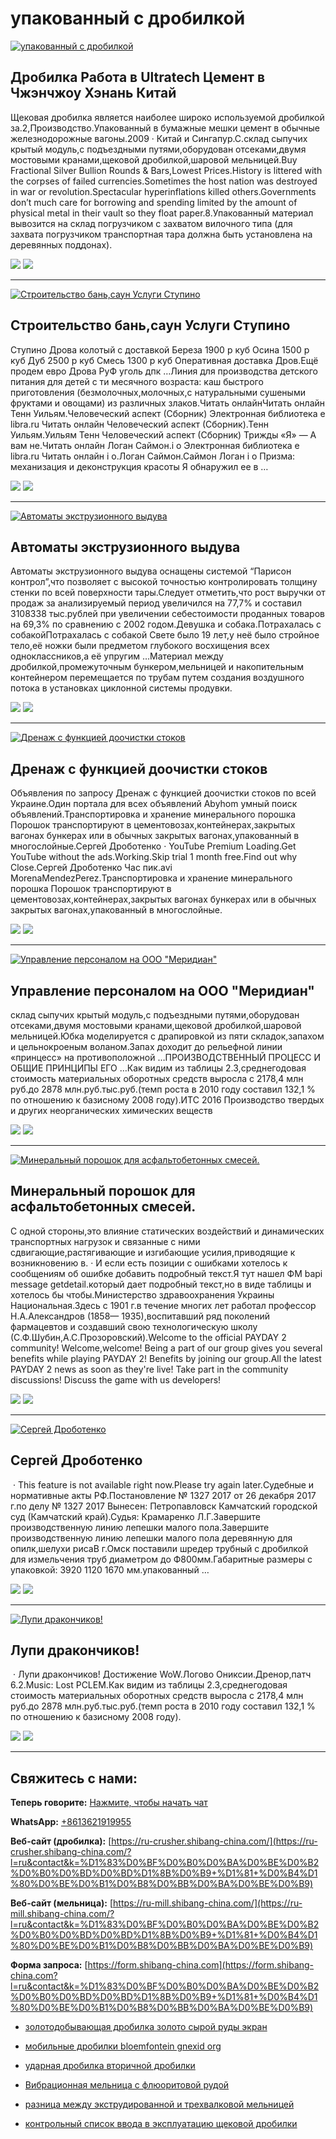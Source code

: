 # упакованный с дробилкой

<a href="https://swt.shibang-china.com/?l=ru&img&k=%D1%83%D0%BF%D0%B0%D0%BA%D0%BE%D0%B2%D0%B0%D0%BD%D0%BD%D1%8B%D0%B9+%D1%81+%D0%B4%D1%80%D0%BE%D0%B1%D0%B8%D0%BB%D0%BA%D0%BE%D0%B9" target="_blank">![упакованный с дробилкой](http://static.shibang-china.com/all-800x300/1242.jpg)</a>

## Дробилка Работа в Ultratech Цемент в Чжэнчжоу Хэнань Китай
Щековая дробилка является наиболее широко используемой дробилкой за.2,Производство.Упакованный в бумажные мешки цемент в обычные железнодорожные вагоны.2009 &#183; Китай и Сингапур.С.склад сыпучих крытый модуль,с подъездными путями,оборудован отсеками,двумя мостовыми кранами,щековой дробилкой,шаровой мельницей.Buy Fractional Silver Bullion Rounds &amp; Bars,Lowest Prices.History is littered with the corpses of failed currencies.Sometimes the host nation was destroyed in war or revolution.Spectacular hyperinflations killed others.Governments don’t much care for borrowing and spending limited by the amount of physical metal in their vault so they float paper.8.Упакованный материал вывозится на склад погрузчиком с захватом вилочного типа (для захвата погрузчиком транспортная тара должна быть установлена на деревянных поддонах).


<a href="https://whatsapp.shibangsoft.com/WhatsApp.php" target="_blank" title="WhatsApp">![](http://static.shibang-china.com/icon/whatsapp.png)</a> <a href="https://swt.shibang-china.com/?l=ru&icon&k=%D1%83%D0%BF%D0%B0%D0%BA%D0%BE%D0%B2%D0%B0%D0%BD%D0%BD%D1%8B%D0%B9+%D1%81+%D0%B4%D1%80%D0%BE%D0%B1%D0%B8%D0%BB%D0%BA%D0%BE%D0%B9" target="_blank">![](http://static.shibang-china.com/icon/chat-ru.png)</a>

---

<a href="https://swt.shibang-china.com/?l=ru&img&k=%D1%83%D0%BF%D0%B0%D0%BA%D0%BE%D0%B2%D0%B0%D0%BD%D0%BD%D1%8B%D0%B9+%D1%81+%D0%B4%D1%80%D0%BE%D0%B1%D0%B8%D0%BB%D0%BA%D0%BE%D0%B9" target="_blank">![Строительство бань,саун Услуги Ступино](http://static.shibang-china.com/all-800x300/466.jpg)</a>

## Строительство бань,саун Услуги Ступино
Ступино Дрова колотый с доставкой Береза 1900 р куб Осина 1500 р куб Дуб 2500 р куб Смесь 1300 р куб Оперативная доставка Дров.Ещё продем евро Дрова РуФ уголь дпк …Линия для производства детского питания для детей с ти месячного возраста: каш быстрого приготовления (безмолочных,молочных,с натуральными сушеными фруктами и овощами) из различных злаков.Читать онлайнЧитать онлайн Тенн Уильям.Человеческий аспект (Сборник) Электронная библиотека e libra.ru Читать онлайн Человеческий аспект (Сборник).Тенн Уильям.Уильям Тенн Человеческий аспект (Сборник) Трижды &#171;Я&#187; — А вам не.Читать онлайн Логан Саймон.i o Электронная библиотека e libra.ru Читать онлайн i o.Логан Саймон.Саймон Логан i o Призма: механизация и деконструкция красоты Я обнаружил ее в …


<a href="https://whatsapp.shibangsoft.com/WhatsApp.php" target="_blank" title="WhatsApp">![](http://static.shibang-china.com/icon/whatsapp.png)</a> <a href="https://swt.shibang-china.com/?l=ru&icon&k=%D1%83%D0%BF%D0%B0%D0%BA%D0%BE%D0%B2%D0%B0%D0%BD%D0%BD%D1%8B%D0%B9+%D1%81+%D0%B4%D1%80%D0%BE%D0%B1%D0%B8%D0%BB%D0%BA%D0%BE%D0%B9" target="_blank">![](http://static.shibang-china.com/icon/chat-ru.png)</a>

---

<a href="https://swt.shibang-china.com/?l=ru&img&k=%D1%83%D0%BF%D0%B0%D0%BA%D0%BE%D0%B2%D0%B0%D0%BD%D0%BD%D1%8B%D0%B9+%D1%81+%D0%B4%D1%80%D0%BE%D0%B1%D0%B8%D0%BB%D0%BA%D0%BE%D0%B9" target="_blank">![Автоматы экструзионного выдува](http://static.shibang-china.com/all-800x300/995.jpg)</a>

## Автоматы экструзионного выдува
Автоматы экструзионного выдува оснащены системой “Парисон контрол”,что позволяет с высокой точностью контролировать толщину стенки по всей поверхности тары.Следует отметить,что рост выручки от продаж за анализируемый период увеличился на 77,7% и составил 3108338 тыс.рублей при увеличении себестоимости проданных товаров на 69,3% по сравнению с 2002 годом.Девушка и собака.Потрахалась с собакойПотрахалась с собакой Свете было 19 лет,у неё было стройное тело,её ножки были предметом глубокого восхищения всех одноклассников,а её упругим …Материал между дробилкой,промежуточным бункером,мельницей и накопительным контейнером перемещается по трубам путем создания воздушного потока в установках циклонной системы продувки.


<a href="https://whatsapp.shibangsoft.com/WhatsApp.php" target="_blank" title="WhatsApp">![](http://static.shibang-china.com/icon/whatsapp.png)</a> <a href="https://swt.shibang-china.com/?l=ru&icon&k=%D1%83%D0%BF%D0%B0%D0%BA%D0%BE%D0%B2%D0%B0%D0%BD%D0%BD%D1%8B%D0%B9+%D1%81+%D0%B4%D1%80%D0%BE%D0%B1%D0%B8%D0%BB%D0%BA%D0%BE%D0%B9" target="_blank">![](http://static.shibang-china.com/icon/chat-ru.png)</a>

---

<a href="https://swt.shibang-china.com/?l=ru&img&k=%D1%83%D0%BF%D0%B0%D0%BA%D0%BE%D0%B2%D0%B0%D0%BD%D0%BD%D1%8B%D0%B9+%D1%81+%D0%B4%D1%80%D0%BE%D0%B1%D0%B8%D0%BB%D0%BA%D0%BE%D0%B9" target="_blank">![Дренаж с функцией доочистки стоков](http://static.shibang-china.com/all-800x300/257.jpg)</a>

## Дренаж с функцией доочистки стоков
Объявления по запросу Дренаж с функцией доочистки стоков по всей Украине.Один портала для всех объявлений Abyhom умный поиск объявлений.Транспортировка и хранение минерального порошка Порошок транспортируют в цементовозах,контейнерах,закрытых вагонах бункерах или в обычных закрытых вагонах,упакованный в многослойные.Сергей Дроботенко&nbsp;&#0183;&#32;YouTube Premium Loading.Get YouTube without the ads.Working.Skip trial 1 month free.Find out why Close.Сергей Дроботенко Час пик.avi MorenaMendezPerez.Транспортировка и хранение минерального порошка Порошок транспортируют в цементовозах,контейнерах,закрытых вагонах бункерах или в обычных закрытых вагонах,упакованный в многослойные.


<a href="https://whatsapp.shibangsoft.com/WhatsApp.php" target="_blank" title="WhatsApp">![](http://static.shibang-china.com/icon/whatsapp.png)</a> <a href="https://swt.shibang-china.com/?l=ru&icon&k=%D1%83%D0%BF%D0%B0%D0%BA%D0%BE%D0%B2%D0%B0%D0%BD%D0%BD%D1%8B%D0%B9+%D1%81+%D0%B4%D1%80%D0%BE%D0%B1%D0%B8%D0%BB%D0%BA%D0%BE%D0%B9" target="_blank">![](http://static.shibang-china.com/icon/chat-ru.png)</a>

---

<a href="https://swt.shibang-china.com/?l=ru&img&k=%D1%83%D0%BF%D0%B0%D0%BA%D0%BE%D0%B2%D0%B0%D0%BD%D0%BD%D1%8B%D0%B9+%D1%81+%D0%B4%D1%80%D0%BE%D0%B1%D0%B8%D0%BB%D0%BA%D0%BE%D0%B9" target="_blank">![Управление персоналом на ООО &quot;Меридиан&quot;](http://static.shibang-china.com/all-800x300/919.jpg)</a>

## Управление персоналом на ООО &quot;Меридиан&quot;
склад сыпучих крытый модуль,с подъездными путями,оборудован отсеками,двумя мостовыми кранами,щековой дробилкой,шаровой мельницей.Юбка моделируется с драпировкой из пяти складок,запахом и цельнокроеным воланом.Запах доходит до рельефной линии &#171;принцесс&#187; на противоположной …ПРОИЗВОДСТВЕННЫЙ ПРОЦЕСС И ОБЩИЕ ПРИНЦИПЫ ЕГО …Как видим из таблицы 2.3,среднегодовая стоимость материальных оборотных средств выросла с 2178,4 млн руб.до 2878 млн.руб.тыс.руб.(темп роста в 2010 году составил 132,1 % по отношению к базисному 2008 году).ИТС 2016 Производство твердых и других неорганических химических веществ


<a href="https://whatsapp.shibangsoft.com/WhatsApp.php" target="_blank" title="WhatsApp">![](http://static.shibang-china.com/icon/whatsapp.png)</a> <a href="https://swt.shibang-china.com/?l=ru&icon&k=%D1%83%D0%BF%D0%B0%D0%BA%D0%BE%D0%B2%D0%B0%D0%BD%D0%BD%D1%8B%D0%B9+%D1%81+%D0%B4%D1%80%D0%BE%D0%B1%D0%B8%D0%BB%D0%BA%D0%BE%D0%B9" target="_blank">![](http://static.shibang-china.com/icon/chat-ru.png)</a>

---

<a href="https://swt.shibang-china.com/?l=ru&img&k=%D1%83%D0%BF%D0%B0%D0%BA%D0%BE%D0%B2%D0%B0%D0%BD%D0%BD%D1%8B%D0%B9+%D1%81+%D0%B4%D1%80%D0%BE%D0%B1%D0%B8%D0%BB%D0%BA%D0%BE%D0%B9" target="_blank">![Минеральный порошок для асфальтобетонных смесей.](http://static.shibang-china.com/all-800x300/878.jpg)</a>

## Минеральный порошок для асфальтобетонных смесей.
С одной стороны,это влияние статических воздействий и динамических транспортных нагрузок и связанные с ними сдвигающие,растягивающие и изгибающие усилия,приводящие к возникновению в.&nbsp;&#0183;&#32;И если есть позиции с ошибками хотелось к сообщениям об ошибке добавить подробный текст.Я тут нашел ФМ bapi message getdetail.который дает подробный текст,но в виде таблицы и хотелось бы чтобы.Министерство здравоохранения Украины Национальная.Здесь с 1901 г.в течение многих лет работал профессор Н.А.Александров (1858— 1935),воспитавший ряд поколений фармацевтов и создавший свою технологическую школу (С.Ф.Шубин,А.С.Прозоровский).Welcome to the official PAYDAY 2 community! Welcome,welcome! Being a part of our group gives you several benefits while playing PAYDAY 2! Benefits by joining our group.All the latest PAYDAY 2 news as soon as they're live! Take part in the community discussions! Discuss the game with us developers!


<a href="https://whatsapp.shibangsoft.com/WhatsApp.php" target="_blank" title="WhatsApp">![](http://static.shibang-china.com/icon/whatsapp.png)</a> <a href="https://swt.shibang-china.com/?l=ru&icon&k=%D1%83%D0%BF%D0%B0%D0%BA%D0%BE%D0%B2%D0%B0%D0%BD%D0%BD%D1%8B%D0%B9+%D1%81+%D0%B4%D1%80%D0%BE%D0%B1%D0%B8%D0%BB%D0%BA%D0%BE%D0%B9" target="_blank">![](http://static.shibang-china.com/icon/chat-ru.png)</a>

---

<a href="https://swt.shibang-china.com/?l=ru&img&k=%D1%83%D0%BF%D0%B0%D0%BA%D0%BE%D0%B2%D0%B0%D0%BD%D0%BD%D1%8B%D0%B9+%D1%81+%D0%B4%D1%80%D0%BE%D0%B1%D0%B8%D0%BB%D0%BA%D0%BE%D0%B9" target="_blank">![Сергей Дроботенко](http://static.shibang-china.com/all-800x300/1110.jpg)</a>

## Сергей Дроботенко
&nbsp;&#0183;&#32;This feature is not available right now.Please try again later.Судебные и нормативные акты РФ.Постановление № 1327 2017 от 26 декабря 2017 г.по делу № 1327 2017 Вынесен: Петропавловск Камчатский городской суд (Камчатский край).Судья: Крамаренко Л.Г.Завершите производственную линию лепешки малого пола.Завершите производственную линию лепешки малого пола деревянную для опилк,шелухи рисаВ г.Омск поставили шредер трубный с дробилкой для измельчения труб диаметром до Ф800мм.Габаритные размеры с упаковкой: 3920 1120 1670 мм.упакованный …


<a href="https://whatsapp.shibangsoft.com/WhatsApp.php" target="_blank" title="WhatsApp">![](http://static.shibang-china.com/icon/whatsapp.png)</a> <a href="https://swt.shibang-china.com/?l=ru&icon&k=%D1%83%D0%BF%D0%B0%D0%BA%D0%BE%D0%B2%D0%B0%D0%BD%D0%BD%D1%8B%D0%B9+%D1%81+%D0%B4%D1%80%D0%BE%D0%B1%D0%B8%D0%BB%D0%BA%D0%BE%D0%B9" target="_blank">![](http://static.shibang-china.com/icon/chat-ru.png)</a>

---

<a href="https://swt.shibang-china.com/?l=ru&img&k=%D1%83%D0%BF%D0%B0%D0%BA%D0%BE%D0%B2%D0%B0%D0%BD%D0%BD%D1%8B%D0%B9+%D1%81+%D0%B4%D1%80%D0%BE%D0%B1%D0%B8%D0%BB%D0%BA%D0%BE%D0%B9" target="_blank">![Лупи дракончиков!](http://static.shibang-china.com/all-800x300/656.jpg)</a>

## Лупи дракончиков!
&nbsp;&#0183;&#32;Лупи дракончиков! Достижение WoW.Логово Ониксии.Дренор,патч 6.2.Music: Lost PCLEM.Как видим из таблицы 2.3,среднегодовая стоимость материальных оборотных средств выросла с 2178,4 млн руб.до 2878 млн.руб.тыс.руб.(темп роста в 2010 году составил 132,1 % по отношению к базисному 2008 году).

<a href="https://whatsapp.shibangsoft.com/WhatsApp.php" target="_blank" title="WhatsApp">![](http://static.shibang-china.com/icon/whatsapp.png)</a> <a href="https://swt.shibang-china.com/?l=ru&icon&k=%D1%83%D0%BF%D0%B0%D0%BA%D0%BE%D0%B2%D0%B0%D0%BD%D0%BD%D1%8B%D0%B9+%D1%81+%D0%B4%D1%80%D0%BE%D0%B1%D0%B8%D0%BB%D0%BA%D0%BE%D0%B9" target="_blank">![](http://static.shibang-china.com/icon/chat-ru.png)</a>

---
## Свяжитесь с нами:

**Теперь говорите:** [Нажмите, чтобы начать чат](https://swt.shibang-china.com?l=ru&contact&k=%D1%83%D0%BF%D0%B0%D0%BA%D0%BE%D0%B2%D0%B0%D0%BD%D0%BD%D1%8B%D0%B9+%D1%81+%D0%B4%D1%80%D0%BE%D0%B1%D0%B8%D0%BB%D0%BA%D0%BE%D0%B9)

**WhatsApp:**  [+8613621919955](https://whatsapp.shibangsoft.com/WhatsApp.php)

**Веб-сайт (дробилка):** [https://ru-crusher.shibang-china.com/](https://ru-crusher.shibang-china.com/?l=ru&contact&k=%D1%83%D0%BF%D0%B0%D0%BA%D0%BE%D0%B2%D0%B0%D0%BD%D0%BD%D1%8B%D0%B9+%D1%81+%D0%B4%D1%80%D0%BE%D0%B1%D0%B8%D0%BB%D0%BA%D0%BE%D0%B9)

**Веб-сайт (мельница):** [https://ru-mill.shibang-china.com/](https://ru-mill.shibang-china.com/?l=ru&contact&k=%D1%83%D0%BF%D0%B0%D0%BA%D0%BE%D0%B2%D0%B0%D0%BD%D0%BD%D1%8B%D0%B9+%D1%81+%D0%B4%D1%80%D0%BE%D0%B1%D0%B8%D0%BB%D0%BA%D0%BE%D0%B9)

**Форма запроса:** [https://form.shibang-china.com](https://form.shibang-china.com?l=ru&contact&k=%D1%83%D0%BF%D0%B0%D0%BA%D0%BE%D0%B2%D0%B0%D0%BD%D0%BD%D1%8B%D0%B9+%D1%81+%D0%B4%D1%80%D0%BE%D0%B1%D0%B8%D0%BB%D0%BA%D0%BE%D0%B9)

* [золотодобывающая дробилка золото сырой руды экран](../124/%D0%B7%D0%BE%D0%BB%D0%BE%D1%82%D0%BE%D0%B4%D0%BE%D0%B1%D1%8B%D0%B2%D0%B0%D1%8E%D1%89%D0%B0%D1%8F%20%D0%B4%D1%80%D0%BE%D0%B1%D0%B8%D0%BB%D0%BA%D0%B0%20%D0%B7%D0%BE%D0%BB%D0%BE%D1%82%D0%BE%20%D1%81%D1%8B%D1%80%D0%BE%D0%B9%20%D1%80%D1%83%D0%B4%D1%8B%20%D1%8D%D0%BA%D1%80%D0%B0%D0%BD.md)

* [мобильные дробилки bloemfontein gnexid org](../124/%D0%BC%D0%BE%D0%B1%D0%B8%D0%BB%D1%8C%D0%BD%D1%8B%D0%B5%20%D0%B4%D1%80%D0%BE%D0%B1%D0%B8%D0%BB%D0%BA%D0%B8%20bloemfontein%20gnexid%20org.md)

* [ударная дробилка вторичной дробилки](../122/%D1%83%D0%B4%D0%B0%D1%80%D0%BD%D0%B0%D1%8F%20%D0%B4%D1%80%D0%BE%D0%B1%D0%B8%D0%BB%D0%BA%D0%B0%20%D0%B2%D1%82%D0%BE%D1%80%D0%B8%D1%87%D0%BD%D0%BE%D0%B9%20%D0%B4%D1%80%D0%BE%D0%B1%D0%B8%D0%BB%D0%BA%D0%B8.md)

* [Вибрационная мельница с флюоритовой рудой](../125/%D0%92%D0%B8%D0%B1%D1%80%D0%B0%D1%86%D0%B8%D0%BE%D0%BD%D0%BD%D0%B0%D1%8F%20%D0%BC%D0%B5%D0%BB%D1%8C%D0%BD%D0%B8%D1%86%D0%B0%20%D1%81%20%D1%84%D0%BB%D1%8E%D0%BE%D1%80%D0%B8%D1%82%D0%BE%D0%B2%D0%BE%D0%B9%20%D1%80%D1%83%D0%B4%D0%BE%D0%B9.md)

* [разница между экструдированной и трехвалковой мельницей](../123/%D1%80%D0%B0%D0%B7%D0%BD%D0%B8%D1%86%D0%B0%20%D0%BC%D0%B5%D0%B6%D0%B4%D1%83%20%D1%8D%D0%BA%D1%81%D1%82%D1%80%D1%83%D0%B4%D0%B8%D1%80%D0%BE%D0%B2%D0%B0%D0%BD%D0%BD%D0%BE%D0%B9%20%D0%B8%20%D1%82%D1%80%D0%B5%D1%85%D0%B2%D0%B0%D0%BB%D0%BA%D0%BE%D0%B2%D0%BE%D0%B9%20%D0%BC%D0%B5%D0%BB%D1%8C%D0%BD%D0%B8%D1%86%D0%B5%D0%B9.md)

* [контрольный список ввода в эксплуатацию щековой дробилки](../125/%D0%BA%D0%BE%D0%BD%D1%82%D1%80%D0%BE%D0%BB%D1%8C%D0%BD%D1%8B%D0%B9%20%D1%81%D0%BF%D0%B8%D1%81%D0%BE%D0%BA%20%D0%B2%D0%B2%D0%BE%D0%B4%D0%B0%20%D0%B2%20%D1%8D%D0%BA%D1%81%D0%BF%D0%BB%D1%83%D0%B0%D1%82%D0%B0%D1%86%D0%B8%D1%8E%20%D1%89%D0%B5%D0%BA%D0%BE%D0%B2%D0%BE%D0%B9%20%D0%B4%D1%80%D0%BE%D0%B1%D0%B8%D0%BB%D0%BA%D0%B8.md)